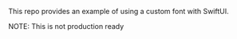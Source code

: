 This repo provides an example of using a custom font with SwiftUI. 

NOTE: This is not production ready
